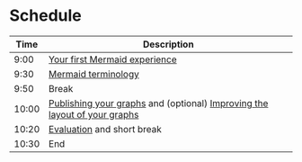 # Schedule

Time |Description
-----|-----------
9:00 |[Your first Mermaid experience](sessions/first_experience.md)
9:30 |[Mermaid terminology](sessions/mermaid_terminology.md)
9:50 |Break
10:00|[Publishing your graphs](sessions/publishing_graphs.md) and (optional) [Improving the layout of your graphs](sessions/improving_layout.md)
10:20|[Evaluation](evaluation.md) and short break
10:30|End
